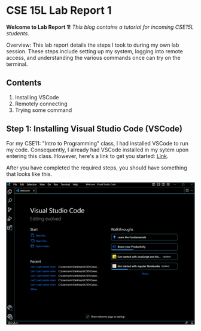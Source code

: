 CSE 15L Lab Report 1
====================
**Welcome to Lab Report 1!** *This blog contains a tutorial for incoming CSE15L students.*


Overview: This lab report details the steps I took to during my own lab session. These steps include setting up my system, logging into remote access, and understanding the various commands once can try on the terminal.


Contents
--------

1. Installing VSCode
2. Remotely connecting
3. Trying some command


Step 1: Installing Visual Studio Code (VSCode)
------------------------------------

For my CSE11: "Intro to Programming" class, I had installed VSCode to run my code. Consequently, I already had VSCode installed in my sytem upon entering this class. 
However, here's a link to get you started: [Link](https://code.visualstudio.com/).

After you have completed the required steps, you should have something that looks like this.

![Image](VSCode_Screenshot.png)

